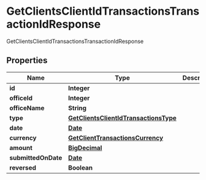 

# GetClientsClientIdTransactionsTransactionIdResponse

GetClientsClientIdTransactionsTransactionIdResponse
## Properties

Name | Type | Description | Notes
------------ | ------------- | ------------- | -------------
**id** | **Integer** |  |  [optional]
**officeId** | **Integer** |  |  [optional]
**officeName** | **String** |  |  [optional]
**type** | [**GetClientsClientIdTransactionsType**](GetClientsClientIdTransactionsType.md) |  |  [optional]
**date** | [**Date**](Date.md) |  |  [optional]
**currency** | [**GetClientTransactionsCurrency**](GetClientTransactionsCurrency.md) |  |  [optional]
**amount** | [**BigDecimal**](BigDecimal.md) |  |  [optional]
**submittedOnDate** | [**Date**](Date.md) |  |  [optional]
**reversed** | **Boolean** |  |  [optional]




